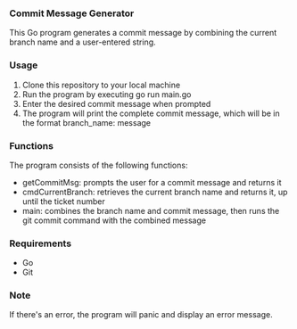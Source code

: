 ### Commit Message Generator
This Go program generates a commit message by combining the current branch name and a user-entered string.

### Usage
1. Clone this repository to your local machine
2. Run the program by executing go run main.go
3. Enter the desired commit message when prompted
4. The program will print the complete commit message, which will be in the format branch_name: message

### Functions
The program consists of the following functions:

- getCommitMsg: prompts the user for a commit message and returns it
- cmdCurrentBranch: retrieves the current branch name and returns it, up until the ticket number
- main: combines the branch name and commit message, then runs the git commit command with the combined message

### Requirements
- Go
- Git

### Note
If there's an error, the program will panic and display an error message.